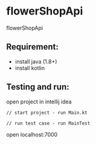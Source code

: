 # flowerShopApi

flowerShopApi

## Requirement:

 - install java (1.8+)
 - install kotlin

## Testing and run:

open project in intellij idea

```
// start project - run Main.kt

// run test case - run MainTest
```

open localhost:7000